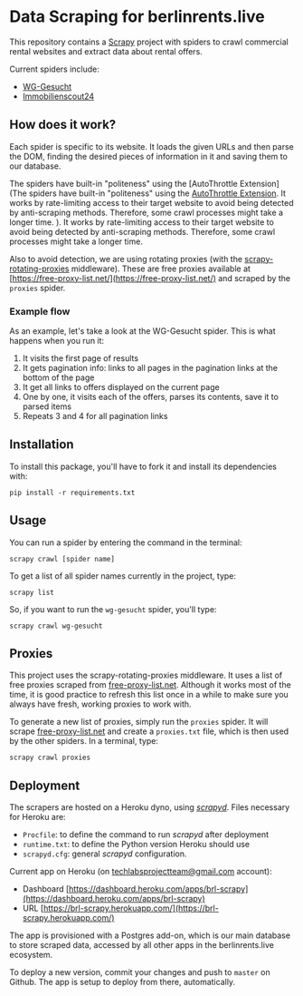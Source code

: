 # Data Scraping for berlinrents.live

This repository contains a [Scrapy](https://scrapy.org/) project with spiders to crawl commercial rental websites and extract data about rental offers.

Current spiders include:

- [WG-Gesucht](https://wg-gesucht.de)
- [Immobilienscout24](https://immobilienscout24.de)

## How does it work?

Each spider is specific to its website. It loads the given URLs and then parse the DOM, finding the desired pieces of information in it and saving them to our database.

The spiders have built-in "politeness" using the [AutoThrottle Extension](The spiders have built-in "politeness" using the [AutoThrottle Extension](). It works by rate-limiting access to their target website to avoid being detected by anti-scraping methods. Therefore, some crawl processes might take a longer time.
). It works by rate-limiting access to their target website to avoid being detected by anti-scraping methods. Therefore, some crawl processes might take a longer time.

Also to avoid detection, we are using rotating proxies (with the [scrapy-rotating-proxies](https://github.com/TeamHG-Memex/scrapy-rotating-proxies) middleware). These are free proxies available at [https://free-proxy-list.net/](https://free-proxy-list.net/) and scraped by the `proxies` spider.

### Example flow

As an example, let's take a look at the WG-Gesucht spider. This is what happens when you run it:

1. It visits the first page of results
2. It gets pagination info: links to all pages in the pagination links at the bottom of the page
3. It get all links to offers displayed on the current page
4. One by one, it visits each of the offers, parses its contents, save it to parsed items
5. Repeats 3 and 4 for all pagination links

## Installation

To install this package, you'll have to fork it and install its dependencies with:

`pip install -r requirements.txt`

## Usage

You can run a spider by entering the command in the terminal:

`scrapy crawl [spider name]`

To get a list of all spider names currently in the project, type:

`scrapy list`

So, if you want to run the `wg-gesucht` spider, you'll type:

`scrapy crawl wg-gesucht`

## Proxies

This project uses the scrapy-rotating-proxies middleware. It uses a list of free proxies scraped from [free-proxy-list.net](https://free-proxy-list.net/). Although it works most of the time, it is good practice to refresh this list once in a while to make sure you always have fresh, working proxies to work with.

To generate a new list of proxies, simply run the `proxies` spider. It will scrape [free-proxy-list.net](https://free-proxy-list.net/) and create a `proxies.txt` file, which is then used by the other spiders. In a terminal, type:

`scrapy crawl proxies`

## Deployment

The scrapers are hosted on a Heroku dyno, using _[scrapyd](https://scrapyd.readthedocs.io/en/stable/)_. Files necessary for Heroku are:

- `Procfile`: to define the command to run _scrapyd_ after deployment
- `runtime.txt`: to define the Python version Heroku should use
- `scrapyd.cfg`: general _scrapyd_ configuration.

Current app on Heroku (on techlabsprojectteam@gmail.com account):

- Dashboard [https://dashboard.heroku.com/apps/brl-scrapy](https://dashboard.heroku.com/apps/brl-scrapy)
- URL [https://brl-scrapy.herokuapp.com/](https://brl-scrapy.herokuapp.com/)

The app is provisioned with a Postgres add-on, which is our main database to store scraped data, accessed by all other apps in the berlinrents.live ecosystem.

To deploy a new version, commit your changes and push to `master` on Github. The app is setup to deploy from there, automatically.
